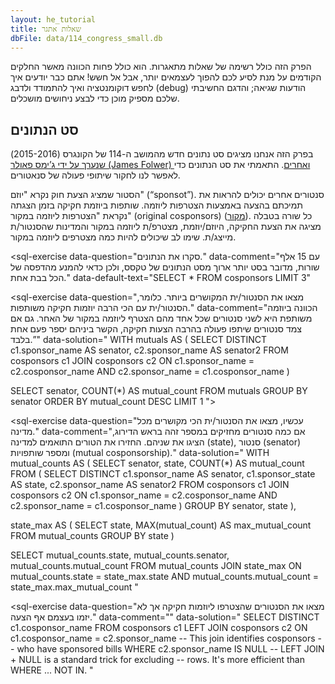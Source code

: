 ```yaml
---
layout: he_tutorial
title: שאלות אתגר
dbFile: data/114_congress_small.db
---
```


הפרק הזה כולל רשימה של שאלות מתאגרות. הוא כולל פחות הכוונה מאשר החלקים הקודמים על מנת לסיע לכם להפוך לעצמאים יותר, אבל אל חשש! אתם כבר יודעים איך לחפש דוקומנטציה ואיך להתמודד ולדבג (debug) הודעות שגיאה; והדגם החשיבתי שלכם מספיק מוכן כדי לבצע ניחושים מושכלים.


<a name="dataset"></a>
## סט הנתונים
בפרק הזה אנחנו מציגים סט נתונים חדש מהמושב ה-114 של הקונגרס (2015-2016) <a href="http://jhfowler.ucsd.edu/cosponsorship.htm">שנערך על ידי ג’ימס פאולר (James Folwer) ואחרים</a>. התאמתי את סט הנתונים כדי לאפשר לנו לחקור שיתופי פעולה של סנאטורים.

הסטור שמציג הצעת חוק נקרא "יוזם" (“sponsot”). סנטורים אחרים יכולים להראות את תמיכתם בהצעה באמצעות הצטרפות ליוזמה. שותפות ביוזמת חקיקה בזמן הצגתה נקראת "הצטרפות ליוזמה במקור" (original cosponsors)  (<a href="https://www.congress.gov/resources/display/content/How+Our+Laws+Are+Made+-+Learn+About+the+Legislative+Process#HowOurLawsAreMade-LearnAbouttheLegislativeProcess-IntroductionandReferraltoCommittee">מקור</a>).
כל שורה בטבלה מציגה את הצעת החקיקה, היוזם/יוזמת, מצטרפ/ת ליוזמה במקור והמדינות שהסנטור/ת מייצג/ת. שימו לב שיכולים להיות כמה מצטרפים ליוזמה במקור.


<sql-exercise
  data-question="סקרו את הנתונים."
  data-comment="עם 15 אלף שורות, מדובר בסט יותר ארוך מסט הנתונים של טקסס, ולכן כדאי להמנע מהדפסה של הכל בבת אחת."
  data-default-text="SELECT * FROM cosponsors LIMIT 3"
  ></sql-exercise>

<sql-exercise
  data-question="מצאו את הסנטור/ית המקושרים ביותר. כלומר, הסנטור/ית עם הכי הרבה יוזמות חקיקה משותפות."
  data-comment="הכוונה ביוזמה משותפת היא לשני סנטורים שכל אחד מהם הצטרף ליוזמה במקור של האחר. גם אם צמד סנטורים שיתפו פעולה בהרבה הצעות חקיקה, הקשר ביניהם יספר פעם אחת בלבד.”"
  data-solution="
WITH mutuals AS (
  SELECT DISTINCT
    c1.sponsor_name AS senator,
    c2.sponsor_name AS senator2
  FROM cosponsors c1
  JOIN cosponsors c2
    ON c1.sponsor_name = c2.cosponsor_name
    AND c2.sponsor_name = c1.cosponsor_name
)

SELECT senator, COUNT(*) AS mutual_count
FROM mutuals
GROUP BY senator
ORDER BY mutual_count DESC
LIMIT 1 "></sql-exercise>

<sql-exercise
  data-question="עכשיו, מצאו את הסנטור/ית הכי מקושרים מכל מדינה."
  data-comment="אם כמה סנטורים מחזיקים במספר זהה בראש הדירוג, הציגו את שניהם. החזירו את הטורים התואמים למדינה (state), סנטור (senator) ומספר שותפויות (mutual cosponsorship)."
  data-solution="
WITH mutual_counts AS (
  SELECT
    senator, state, COUNT(*) AS mutual_count
  FROM (
    SELECT DISTINCT
      c1.sponsor_name AS senator,
      c1.sponsor_state AS state,
      c2.sponsor_name AS senator2
    FROM cosponsors c1
    JOIN cosponsors c2
      ON c1.sponsor_name = c2.cosponsor_name
      AND c2.sponsor_name = c1.cosponsor_name
    )
  GROUP BY senator, state
),

state_max AS (
  SELECT
    state,
    MAX(mutual_count) AS max_mutual_count
  FROM mutual_counts
  GROUP BY state
)

SELECT
  mutual_counts.state,
  mutual_counts.senator,
  mutual_counts.mutual_count
FROM mutual_counts
JOIN state_max
  ON mutual_counts.state = state_max.state
  AND mutual_counts.mutual_count = state_max.max_mutual_count
"
  ></sql-exercise>

<sql-exercise
  data-question="מצאו את הסנטורים שהצטרפו ליוזמות חקיקה אך לא יזמו בעצמם אף הצעה."
  data-comment=""
  data-solution="
SELECT DISTINCT c1.cosponsor_name
FROM cosponsors c1
LEFT JOIN cosponsors c2
 ON c1.cosponsor_name = c2.sponsor_name
 -- This join identifies cosponsors
 -- who have sponsored bills
WHERE c2.sponsor_name IS NULL
-- LEFT JOIN + NULL is a standard trick for excluding
-- rows. It's more efficient than WHERE ... NOT IN.
"
  ></sql-exercise>
